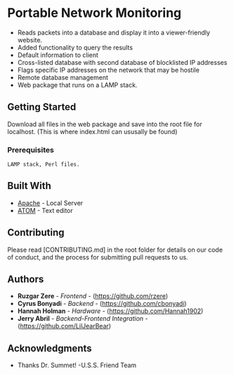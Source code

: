 # Portable Network Monitoring
* Reads packets into a database and display it into a viewer-friendly website.
* Added functionality to query the results
* Default information to client
* Cross-listed database with second database of blocklisted IP addresses
* Flags specific IP addresses on the network that may be hostile
* Remote database management
* Web package that runs on a LAMP stack.

## Getting Started

Download all files in the web package and save into the root file for localhost. (This is where index.html can ususally be found)

### Prerequisites

```
LAMP stack, Perl files.
```

## Built With

* [Apache](https://apache.org/) - Local Server
* [ATOM](https://github.com/atom) - Text editor

## Contributing

Please read [CONTRIBUTING.md] in the root folder for details on our code of conduct, and the process for submitting pull requests to us.

## Authors

* **Ruzgar Zere** - *Frontend* - (https://github.com/rzere)
* **Cyrus Bonyadi** - *Backend* - (https://github.com/cbonyadi)
* **Hannah Holman** - *Hardware* - (https://github.com/Hannah1902)
* **Jerry Abril** - *Backend-Frontend Integration* - (https://github.com/LilJearBear)

## Acknowledgments

* Thanks Dr. Summet!
          -U.S.S. Friend Team
